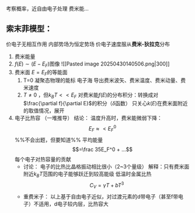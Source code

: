 考察概率，近自由电子处理
费米能...
## 索末菲模型：
价电子无相互作用
内部势场为恒定势场
价电子速度服从**费米-狄拉克**分布
1. 费米能量
2. $f(E)\sim(E-E_F)$图像
    ![[Pasted image 20250430140506.png|300]]
3. 费米面
    $E=E_F$的等能面
    1. T=0
        凝聚态物理的能标
        电子海
        导出费米波矢、费米温度、费米动量、费米速度
    2. $T\neq 0$ ，但$k_BT<<E_F$
        对费米能$f(E)$的分布积分：转换成对$\frac{\partial f}{\partial E}$的积分（$\delta$函数）
        只关心$k(E)$在费米面附近的取值情况，展开
4. 电子比热容
    （一堆推导）
    结论：
        温度升高时，费米能微弱下降：
        $$E_F\approx<E_F^0$$
    %%不会出题，但要知道%%
    平均能量$$=\frac 35E_F^0 + ...$$
        每个电子对热容量的贡献
    - 讨论：
        电子的比热比晶格振动相比很小（2~3个量级）
            解释：只有费米面附近$k_BT$范围的电子能够跃迁到较高能级
    低温时金属比热
        $$C_V = \gamma T + b T^3$$
    - 重费米子：
        以上基于自由电子近似，对过渡元素的d带电子（甚至f带电子）不适用，d电子较内层，比热容大
    